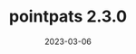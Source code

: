 ---
title: "pointpats 2.3.0"
date: 2023-03-06
description: "pointpats 2.3.0 released"
type: "news"
month: "03.06"
year: "2023"
link: "https://pypi.org/project/pointpats/2.3.0/"
---